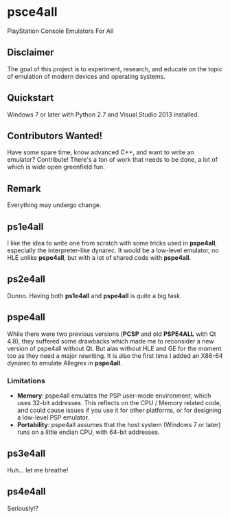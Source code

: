 # psce4all
PlayStation Console Emulators For All

## Disclaimer
The goal of this project is to experiment, research, and educate on the topic of emulation of modern devices and operating systems.

## Quickstart
Windows 7 or later with Python 2.7 and Visual Studio 2013 installed.

## Contributors Wanted!
Have some spare time, know advanced C++, and want to write an emulator? Contribute! There's a ton of work that needs to be done, a lot of which is wide open greenfield fun.

## Remark
Everything may undergo change.

## ps1e4all
I like the idea to write one from scratch with some tricks used in __pspe4all__, especially the interpreter-like dynarec. It would be a low-level emulator, no HLE unlike __pspe4all__, but with a lot of shared code with __pspe4all__. 

## ps2e4all
Dunno. Having both __ps1e4all__ and __pspe4all__ is quite a big task.

## pspe4all
While there were two previous versions (__PCSP__ and old __PSPE4ALL__ with Qt 4.8), they suffered some drawbacks which made me to reconsider a new version of pspe4all without Qt. But alas without HLE and GE for the moment too as they need a major rewriting. It is also the first time I added an X86-64 dynarec to emulate Allegrex in __pspe4all__.  

### Limitations
* __Memory__: pspe4all emulates the PSP user-mode environment, which uses 32-bit addresses. This reflects on the CPU / Memory related code, and could cause issues if you use it for other platforms, or for designing a low-level PSP emulator.
* __Portability__: pspe4all assumes that the host system (Windows 7 or later) runs on a little endian CPU, with 64-bit addresses.

## ps3e4all

Huh... let me breathe!

## ps4e4all

Seriously!?


